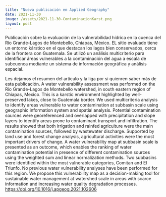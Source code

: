 ```yaml
---
title: "Nueva publicación en Applied Geography"
date: 2021-11-30
image: /assets/2021-11-30-ContaminacionKarst.png
layout: post
---
```

Publicación sobre la evaluación de la vulnerabilidad hídrica en la cuenca del Río Grande-Lagos de Montebello, Chiapas, México. EL sitio evaluado tiene un entorno kárstico en el que destacan los lagos bien conservados, cerca de la frontera con Guatemala. Se utilizó un análisis multicriterio para identificar áreas vulnerables a la contaminación del agua a escala de subcuenca mediante un sistema de información geográfica y análisis espacial.

Les dejamos el resumen del artículo y la liga por si quienren saber más de esta publicación.
A water vulnerability assessment was performed on the Río Grande-Lagos de Montebello watershed, in south eastern region of Chiapas, Mexico. 
This is a karstic environment highlighted by well-preserved lakes, close to Guatemala border. We used multicriteria analysis to identify areas vulnerable to water contamination at subbasin scale using geographic information system and spatial analysis. Potential contamination sources were georeferenced and overlapped with precipitation and slope layers to identify areas prone to contaminant transport and 
infiltration. The results showed that both irrigation and rainfed agriculture were the main contamination sources, followed by wastewater discharge. Supported by land use and forest change analysis, agricultural activities were 
the most important drivers of change. A water vulnerability map at subbasin scale is presented as an outcome, which enables the ranking of water contamination potential in presence of different contamination sources using 
the weighted sum and linear normalization methods. Two subbasins were identified within the most vulnerable categories, Comitan and El Triunfo. No previous water vulnerability analyses have been performed for this region. 
We propose this vulnerability map as a decision-making tool for sustainable water management at watershed scale in areas with scarce information and increasing water quality degradation processes. 
https://doi.org/10.1016/j.apgeog.2021.102606 
